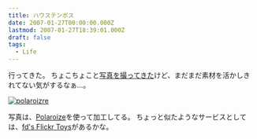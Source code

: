 ```yaml
---
title: ハウステンボス
date: 2007-01-27T00:00:00.000Z
lastmod: 2007-01-27T18:39:01.000Z
draft: false
tags:
  - Life
---
```


行ってきた。 ちょこちょこと[写真を撮ってきた](http://www.flickr.com/photos/machu/sets/72157594502762870/detail/)けど、まだまだ素材を活かしきれてない気がするなぁ…。

[![polaroizre](https://farm1.staticflickr.com/178/370970772_f5b660da4c.jpg "polaroizre")](http://www.flickr.com/photos/machu/370970772/)

写真は、[Polaroize](http://lab.rails2u.com/polaroize/)を使って加工してる。 ちょっと似たようなサービスとしては、[fd's Flickr Toys](http://www.flickr.com/photos/machu/288527968/)があるかな。
